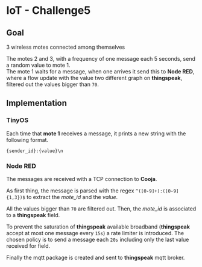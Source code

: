 # IoT - Challenge5

## Goal

3 wireless motes connected among themselves

The motes 2 and 3, with a frequency of one message each 5 seconds, send a random value to mote 1.  
The mote 1 waits for a message, when one arrives it send this to **Node RED**, where a flow update with the value two different graph on **thingspeak**, filtered out the values bigger than `70`.

## Implementation

### TinyOS

Each time that **mote 1** receives a message, it prints a new string with the following format.

```
{sender_id}:{value}\n
```

### Node RED

The messages are received with a TCP connection to **Cooja**.

As first thing, the message is parsed with the regex `^([0-9]+):([0-9]{1,3})$` to extract the *mote_id* and the *value*.

All the values bigger than `70` are filtered out. Then, the *mote_id* is associated to a **thingspeak** field.

To prevent the saturation of **thingspeak** available broadband (**thingspeak** accept at most one message every `15s`) a rate limiter is introduced.
The chosen policy is to send a message each `20s` including only the last value received for field.

Finally the mqtt package is created and sent to **thingspeak** mqtt broker.
